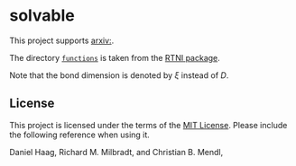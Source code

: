 # solvable

This project supports [arxiv:<identifier>](https://arxiv.org/abs/<identifier>).

The directory [`functions`](./functions) is taken from the [RTNI package](https://github.com/MotohisaFukuda/RTNI).

Note that the bond dimension is denoted by $\xi$ instead of $D$.

## License

This project is licensed under the terms of the [MIT License](LICENSE.md). Please include the following reference when using it.

Daniel Haag, Richard M. Milbradt, and Christian B. Mendl, <title>, [arXiv:<identifier> [quant-ph]](https://arxiv.org/abs/<identifier>).
